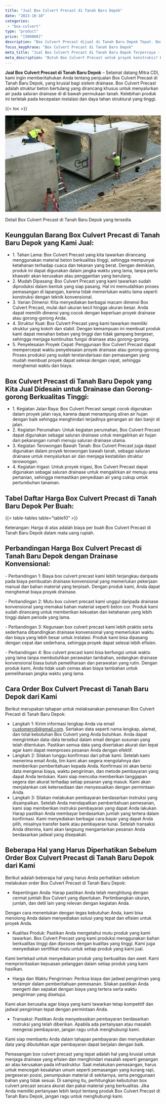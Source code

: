 ```yaml
---
title: "Jual Box Culvert Precast di Tanah Baru Depok"
date: "2023-10-18"
categories:
 - "box-culvert"
type: "product"
price: "[500000]"
description: "Box Culvert Precast dijual di Tanah Baru Depok Tepat. Box Culvert Precast unggulan untuk kebutuhan konstruksi dengan performa optimal. Segera dapatkan informasi detail."
focus_keyphrase: "Box Culvert Precast di Tanah Baru Depok"
meta_title: "Jual Box Culvert Precast di Tanah Baru Depok Terpercaya - CDI"
meta_description: "Butuh Box Culvert Precast untuk proyek konstruksi? Kami adalah solusi tepat dengan penawaran kompetitif. Segera hubungi kami."
---
```


**Jual Box Culvert Precast di Tanah Baru Depok** – Selamat datang Mitra CDI, kami ingin memberitahukan Anda tentang penjualan Box Culvert Precast di Tanah Baru Depok, yang krusial bagi sistem drainase. Box Culvert Precast adalah struktur beton bertulang yang dirancang khusus untuk menyalurkan air pada saluran drainase di di bawah permukaan tanah. Kelebihan produk ini terletak pada kecepatan instalasi dan daya tahan struktural yang tinggi.

{{< toc >}}

![Jual Box Culvert Precast di Tanah Baru Depok](/images/box-culvert/box-culvert-18.jpg)

Detail Box Culvert Precast di Tanah Baru Depok yang tersedia 

## Keunggulan Barang Box Culvert Precast di Tanah Baru Depok yang Kami Jual:

*   1\. Tahan Lama: Box Culvert Precast yang kita tawarkan dirancang menggunakan material beton berkualitas tinggi, sehingga mempunyai ketahanan terhadap cuaca dan tekanan yang berat. Dengan demikian, produk ini dapat digunakan dalam jangka waktu yang lama, tanpa perlu khawatir akan kerusakan atau penggantian yang berulang.
*   2\. Mudah Dipasang: Box Culvert Precast yang kami tawarkan sudah diproduksi dalam bentuk yang siap pasang. Hal ini memudahkan proses pemasangan di lapangan, karena tidak memerlukan waktu lama seperti konstruksi dengan teknik konvensional.
*   3\. Varian Dimensi: Kita menyediakan berbagai macam dimensi Box Culvert Precast, mulai dari ukuran kecil hingga ukuran besar. Anda dapat memilih dimensi yang cocok dengan keperluan proyek drainase atau gorong-gorong Anda.
*   4\. Struktur Kuat: Box Culvert Precast yang kami tawarkan memiliki struktur yang kokoh dan stabil. Dengan kemampuan ini membuat produk kami dapat menahan beban yang tinggi dan tidak gampang bergeser, sehingga menjaga kontinuitas fungsi drainase atau gorong-gorong.
*   5\. Penyelesaian Proyek Cepat: Penggunaan Box Culvert Precast dapat mempercepat waktu penyelesaian proyek drainase atau gorong-gorong. Proses produksi yang sudah terstandarisasi dan pemasangan yang mudah membuat proyek dapat selesai dengan cepat, sehingga menghemat waktu dan biaya.

## Box Culvert Precast di Tanah Baru Depok yang Kita Jual Didesain untuk Drainase dan Gorong-gorong Berkualitas Tinggi:

*   1\. Kegiatan Jalan Raya: Box Culvert Precast sangat cocok digunakan dalam proyek jalan raya, karena dapat menampung aliran air hujan dengan baik sehingga menghindari terjadinya genangan air dan banjir di jalan.
*   2\. Kegiatan Perumahan: Untuk kegiatan perumahan, Box Culvert Precast dapat digunakan sebagai saluran drainase untuk mengalirkan air hujan dari pekarangan rumah menuju saluran drainase utama.
*   3\. Kegiatan Terowongan Bawah Tanah: Box Culvert Precast juga dapat digunakan dalam proyek terowongan bawah tanah, sebagai saluran drainase untuk menyalurkan air dan menjaga kestabilan struktur terowongan.
*   4\. Kegiatan Irigasi: Untuk proyek irigasi, Box Culvert Precast dapat digunakan sebagai saluran drainase untuk mengalirkan air menuju area pertanian, sehingga memastikan penyediaan air yang cukup untuk pertumbuhan tanaman.

## Tabel Daftar Harga Box Culvert Precast di Tanah Baru Depok Per Buah:

{{< table-tables table="table10" >}}

Keterangan: Harga di atas adalah biaya per buah Box Culvert Precast di Tanah Baru Depok dalam mata uang rupiah.

## Perbandingan Harga Box Culvert Precast di Tanah Baru Depok dengan Drainase Konvensional:

\- Perbandingan 1: Biaya box culvert precast kami lebih terjangkau daripada pada biaya pembuatan drainase konvensional yang memerlukan pekerjaan manual dan bahan material yang terpisah. Dengan produk kami, Anda dapat menghemat biaya proyek drainase.

\- Perbandingan 2: Mutu box culvert precast kami unggul daripada drainase konvensional yang memakai bahan material seperti beton cor. Produk kami sudah dirancang untuk memberikan kekuatan dan ketahanan yang lebih tinggi dalam periode yang lama.

\- Perbandingan 3: Kegunaan box culvert precast kami lebih praktis serta sederhana dibandingkan drainase konvensional yang memerlukan waktu dan biaya yang lebih besar untuk instalasi. Produk kami bisa dipasang dengan cepat dan sederhana, sehingga proyek dapat selesai lebih efisien.

\- Perbandingan 4: Box culvert precast kami bisa berfungsi untuk waktu yang lama tanpa membutuhkan perawatan tambahan, sedangkan drainase konvensional biasa butuh pemeliharaan dan perawatan yang rutin. Dengan produk kami, Anda tidak usah cemas akan biaya tambahan untuk pemeliharaan jangka waktu yang lama.

## Cara Order Box Culvert Precast di Tanah Baru Depok dari Kami

Berikut merupakan tahapan untuk melaksanakan pemesanan Box Culvert Precast di Tanah Baru Depok:

*   Langkah 1: Kirim informasi lengkap Anda via email customercdi@gmail.com. Sertakan data seperti nama lengkap, alamat, dan total kebutuhan Box Culvert yang Anda butuhkan.
Anda dapat mengirimkan data-data tersebut dalam email dengan susunan yang telah ditentukan. Pastikan semua data yang disertakan akurat dan tepat agar kami dapat memproses pesanan Anda dengan efektif.
*   Langkah 2: Silakan tunggu konfirmasi dari pihak kami. Setelah kami menerima email Anda, tim kami akan segera mengolahnya dan memberikan pemberitahuan kepada Anda. Konfirmasi ini akan berisi data mengenai biaya, waktu pengiriman, dan metode pembayaran yang dapat Anda tentukan.
Kami siap mencoba memberikan tanggapan segera dan akurat terhadap setiap pesanan yang masuk. Kami akan menjalankan cek ketersediaan dan menyesuaikan dengan permintaan Anda.
*   Langkah 3: Silakan melakukan pembayaran berdasarkan instruksi yang disampaikan. Setelah Anda mendapatkan pemberitahuan pemesanan, kami siap memberikan instruksi pembayaran yang dapat Anda lakukan. Harap pastikan Anda membayar berdasarkan jumlah yang tertera dalam konfirmasi.
Kami menyediakan berbagai cara bayar yang dapat Anda pilih, misalnya transfer bank atau pembayaran tunai. Setelah transaksi Anda diterima, kami akan langsung mengantarkan pesanan Anda berdasarkan jadwal yang disepakati.

## Beberapa Hal yang Harus Diperhatikan Sebelum Order Box Culvert Precast di Tanah Baru Depok dari Kami

Berikut adalah beberapa hal yang harus Anda perhatikan sebelum melakukan order Box Culvert Precast di Tanah Baru Depok:

*   Kepentingan Anda: Harap pastikan Anda telah menghitung dengan cermat jumlah Box Culvert yang diperlukan. Pertimbangkan ukuran, jumlah, dan detil lain yang relevan dengan kegiatan Anda.

Dengan cara menentukan dengan tegas kebutuhan Anda, kami bisa menolong Anda dalam menyediakan solusi yang tepat dan efisien untuk proyek Anda.
*   Kualitas Produk: Pastikan Anda mengetahui mutu produk yang kami tawarkan. Box Culvert Precast yang kami produksi menggunakan bahan berkualitas tinggi dan diproses dengan kualitas yang tinggi. Kami juga menyediakan sertifikat mutu untuk setiap produk yang kami jual.

Kami bertekad untuk menyediakan produk yang berkualitas dan awet. Kami memprioritaskan kepuasan pelanggan dalam setiap produk yang kami hasilkan.
*   Harga dan Waktu Pengiriman: Periksa biaya dan jadwal pengiriman yang terlampir dalam pemberitahuan pemesanan. Silakan pastikan Anda mengerti dan sepakat dengan biaya yang tertera serta waktu pengiriman yang disetujui.

Kami akan berusaha agar biaya yang kami tawarkan tetap kompetitif dan jadwal pengiriman tepat dengan permintaan Anda.
*   Transaksi: Pastikan Anda menyelesaikan pembayaran berdasarkan instruksi yang telah diberikan. Apabila ada pertanyaan atau masalah mengenai pembayaran, jangan ragu untuk menghubungi kami.

Kami siap membantu Anda dalam tahapan pembayaran dan menyediakan data yang dibutuhkan agar pembayaran dapat berjalan dengan baik.

Pemasangan box culvert precast yang tepat adalah hal yang krusial untuk menjaga drainase yang efisien dan menghindari masalah seperti genangan air atau kerusakan pada infrastruktur. Saat melakukan pemasangan, harus untuk mencegah kesalahan umum seperti pemasangan yang kurang rapi, pergeseran posisi, penumpukan material di sekitarnya, serta penggunaan bahan yang tidak sesuai. Di samping itu, perhitungkan kebutuhan box culvert precast secara akurat dan pakai material yang berkualitas. Jika Anda memiliki pertanyaan lebih lanjut tentang produk Box Culvert Precast di Tanah Baru Depok, jangan ragu untuk menghubungi kami.